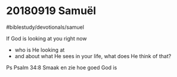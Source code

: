 # 20180919 Samuël 
#biblestudy/devotionals/samuel

If God is looking at you right now 
* who is He looking at
* and about what He sees in your life, what does He think of that?

Ps
	Psalm 34:8 Smaak en zie hoe goed God is